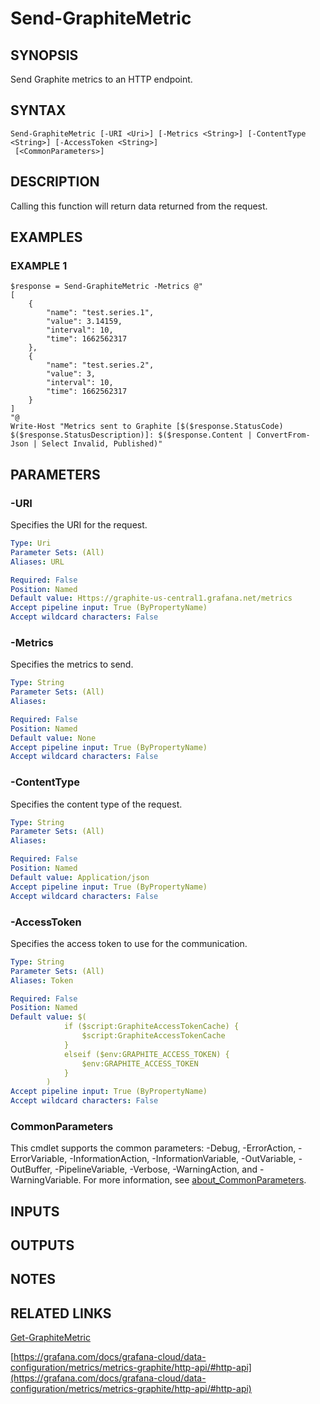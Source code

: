 # Send-GraphiteMetric

## SYNOPSIS
Send Graphite metrics to an HTTP endpoint.

## SYNTAX

```
Send-GraphiteMetric [-URI <Uri>] [-Metrics <String>] [-ContentType <String>] [-AccessToken <String>]
 [<CommonParameters>]
```

## DESCRIPTION
Calling this function will return data returned from the request.

## EXAMPLES

### EXAMPLE 1
```
$response = Send-GraphiteMetric -Metrics @"
[
    {
        "name": "test.series.1",
        "value": 3.14159,
        "interval": 10,
        "time": 1662562317
    },
    {
        "name": "test.series.2",
        "value": 3,
        "interval": 10,
        "time": 1662562317
    }
]
"@
Write-Host "Metrics sent to Graphite [$($response.StatusCode) $($response.StatusDescription)]: $($response.Content | ConvertFrom-Json | Select Invalid, Published)"
```

## PARAMETERS

### -URI
Specifies the URI for the request.

```yaml
Type: Uri
Parameter Sets: (All)
Aliases: URL

Required: False
Position: Named
Default value: Https://graphite-us-central1.grafana.net/metrics
Accept pipeline input: True (ByPropertyName)
Accept wildcard characters: False
```

### -Metrics
Specifies the metrics to send.

```yaml
Type: String
Parameter Sets: (All)
Aliases:

Required: False
Position: Named
Default value: None
Accept pipeline input: True (ByPropertyName)
Accept wildcard characters: False
```

### -ContentType
Specifies the content type of the request.

```yaml
Type: String
Parameter Sets: (All)
Aliases:

Required: False
Position: Named
Default value: Application/json
Accept pipeline input: True (ByPropertyName)
Accept wildcard characters: False
```

### -AccessToken
Specifies the access token to use for the communication.

```yaml
Type: String
Parameter Sets: (All)
Aliases: Token

Required: False
Position: Named
Default value: $(
            if ($script:GraphiteAccessTokenCache) {
                $script:GraphiteAccessTokenCache
            }
            elseif ($env:GRAPHITE_ACCESS_TOKEN) {
                $env:GRAPHITE_ACCESS_TOKEN
            }
        )
Accept pipeline input: True (ByPropertyName)
Accept wildcard characters: False
```

### CommonParameters
This cmdlet supports the common parameters: -Debug, -ErrorAction, -ErrorVariable, -InformationAction, -InformationVariable, -OutVariable, -OutBuffer, -PipelineVariable, -Verbose, -WarningAction, and -WarningVariable. For more information, see [about_CommonParameters](http://go.microsoft.com/fwlink/?LinkID=113216).

## INPUTS

## OUTPUTS

## NOTES

## RELATED LINKS

[Get-GraphiteMetric](Get-GraphiteMetric.md)

[https://grafana.com/docs/grafana-cloud/data-configuration/metrics/metrics-graphite/http-api/#http-api](https://grafana.com/docs/grafana-cloud/data-configuration/metrics/metrics-graphite/http-api/#http-api)

